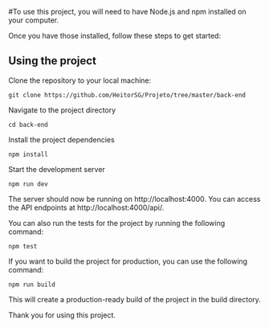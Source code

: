 #To use this project, you will need to have Node.js and npm installed on your computer.

Once you have those installed, follow these steps to get started:

## Using the project

Clone the repository to your local machine:

```
git clone https://github.com/HeitorSG/Projeto/tree/master/back-end
```

Navigate to the project directory

```
cd back-end
```

Install the project dependencies

```
npm install
```

Start the development server

```
npm run dev
```

The server should now be running on http://localhost:4000. You can access the API endpoints at http://localhost:4000/api/.

You can also run the tests for the project by running the following command:

```
npm test
```

If you want to build the project for production, you can use the following command:

```
npm run build
```

This will create a production-ready build of the project in the build directory.

Thank you for using this project.
